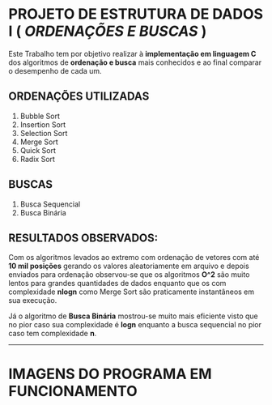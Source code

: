 # PROJETO DE ESTRUTURA DE DADOS I ( _ORDENAÇÕES E BUSCAS_ )

Este Trabalho tem por objetivo realizar à <b>implementação em linguagem C</b> dos algoritmos de <b>ordenação e busca</b> mais conhecidos e ao final comparar o desempenho de cada um.

## ORDENAÇÕES UTILIZADAS
1) Bubble Sort
2) Insertion Sort
3) Selection Sort
4) Merge Sort
5) Quick Sort
6) Radix Sort

## BUSCAS
1) Busca Sequencial
2) Busca Binária


## RESULTADOS OBSERVADOS:

Com os algoritmos levados ao extremo com ordenação de vetores com até **10 mil posições** gerando os valores aleatoriamente em arquivo e depois enviados para ordenação observou-se que os algoritmos **O^2** são muito lentos para grandes quantidades de dados enquanto que os com complexidade **nlogn** como Merge Sort são praticamente instantâneos em sua execução.

Já o algoritmo de **Busca Binária** mostrou-se muito mais eficiente visto que no pior caso sua complexidade é **logn** enquanto a busca sequencial no pior caso tem complexidade **n**.

---

# IMAGENS DO PROGRAMA EM FUNCIONAMENTO



